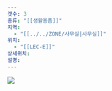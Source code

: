 ```yaml
---
갯수: 3
종류: "[[생활용품]]"
지역:
  - "[[../../ZONE/사무실|사무실]]"
위치:
  - "[[LEC-E]]"
상세위치: 
설명:
---
```

![](http://192.168.50.22/devices/250507_IMG_0026.jpg)

